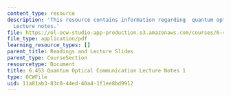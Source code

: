 ```yaml
---
content_type: resource
description: 'This resource contains information regarding  quantum optical communication:
  Lecture notes.'
file: https://ol-ocw-studio-app-production.s3.amazonaws.com/courses/6-453-quantum-optical-communication-fall-2016/11a81ab383c044ed40a41f1ee8bd9912_MIT6_453F16_Lect1.pdf
file_type: application/pdf
learning_resource_types: []
parent_title: Readings and Lecture Slides
parent_type: CourseSection
resourcetype: Document
title: 6.453 Quantum Optical Communication Lecture Notes 1
type: OCWFile
uid: 11a81ab3-83c0-44ed-40a4-1f1ee8bd9912
---
```

